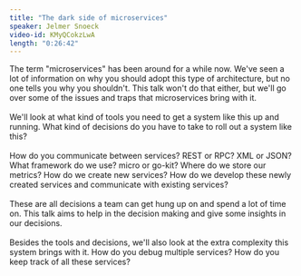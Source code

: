 ```yaml
---
title: "The dark side of microservices"
speaker: Jelmer Snoeck
video-id: KMyQCokzLwA
length: "0:26:42"
---
```

The term "microservices" has been around for a while now. We've seen a lot of information on why you should adopt this type of architecture, but no one tells you why you shouldn't. This talk won't do that either, but we'll go over some of the issues and traps that microservices bring with it.<br><br>We'll look at what kind of tools you need to get a system like this up and running. What kind of decisions do you have to take to roll out a system like this?<br><br>How do you communicate between services? REST or RPC? XML or JSON? What framework do we use? micro or go-kit? Where do we store our metrics? How do we create new services? How do we develop these newly created services and communicate with existing services?<br><br>These are all decisions a team can get hung up on and spend a lot of time on. This talk aims to help in the decision making and give some insights in our decisions.<br><br>Besides the tools and decisions, we'll also look at the extra complexity this system brings with it. How do you debug multiple services? How do you keep track of all these services?